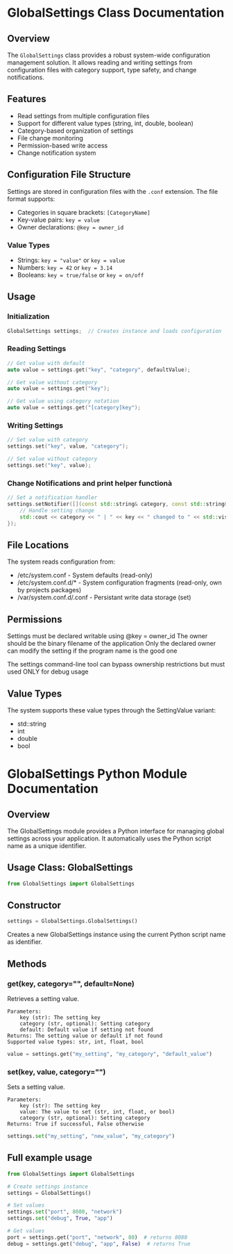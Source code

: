 # GlobalSettings Class Documentation

## Overview
The `GlobalSettings` class provides a robust system-wide configuration management solution. It allows reading and writing settings from configuration files with category support, type safety, and change notifications.

## Features
- Read settings from multiple configuration files
- Support for different value types (string, int, double, boolean)
- Category-based organization of settings
- File change monitoring
- Permission-based write access
- Change notification system

## Configuration File Structure
Settings are stored in configuration files with the `.conf` extension. The file format supports:
- Categories in square brackets: `[CategoryName]`
- Key-value pairs: `key = value`
- Owner declarations: `@key = owner_id`

### Value Types
- Strings: `key = "value"` or `key = value`
- Numbers: `key = 42` or `key = 3.14`
- Booleans: `key = true/false` or `key = on/off`

## Usage

### Initialization
```cpp
GlobalSettings settings;  // Creates instance and loads configuration
```

### Reading Settings
```cpp
// Get value with default
auto value = settings.get("key", "category", defaultValue);

// Get value without category
auto value = settings.get("key");

// Get value using category notation
auto value = settings.get("[category]key");
```

### Writing Settings
```cpp
// Set value with category
settings.set("key", value, "category");

// Set value without category
settings.set("key", value);
```

### Change Notifications and print helper functionà
```cpp
// Set a notification handler
settings.setNotifier([](const std::string& category, const std::string& key, SettingValue value) {
    // Handle setting change
    std::cout << category << " | " << key << " changed to " << std::visit(setting_value_functor(), value) << std::endl;
});
```

## File Locations
The system reads configuration from:

 - /etc/system.conf - System defaults (read-only)
 - /etc/system.conf.d/* - System configuration fragments (read-only, own by projects packages)
 - /var/system.conf.d/<appid>.conf - Persistant write data storage (set)

## Permissions

Settings must be declared writable using @key = owner_id
The owner should be the binary filename of the application
Only the declared owner can modify the setting if the program name is the good one


The settings command-line tool can bypass ownership restrictions but must used ONLY for debug usage

## Value Types
The system supports these value types through the SettingValue variant:

 - std::string
 - int
 - double
 - bool

# GlobalSettings Python Module Documentation
## Overview

The GlobalSettings module provides a Python interface for managing global settings across your application. It automatically uses the Python script name as a unique identifier.

## Usage Class: GlobalSettings

```python
from GlobalSettings import GlobalSettings
```

## Constructor
```python
settings = GlobalSettings.GlobalSettings()
```

Creates a new GlobalSettings instance using the current Python script name as identifier.

## Methods

### get(key, category="", default=None)

Retrieves a setting value.

    Parameters:
        key (str): The setting key
        category (str, optional): Setting category
        default: Default value if setting not found
    Returns: The setting value or default if not found
    Supported value types: str, int, float, bool

```python
value = settings.get("my_setting", "my_category", "default_value")
```

### set(key, value, category="")

Sets a setting value.

    Parameters:
        key (str): The setting key
        value: The value to set (str, int, float, or bool)
        category (str, optional): Setting category
    Returns: True if successful, False otherwise

```python
settings.set("my_setting", "new_value", "my_category")
```

## Full example usage

```python
from GlobalSettings import GlobalSettings

# Create settings instance
settings = GlobalSettings()

# Set values
settings.set("port", 8080, "network")
settings.set("debug", True, "app")

# Get values
port = settings.get("port", "network", 80)  # returns 8080
debug = settings.get("debug", "app", False)  # returns True
```
